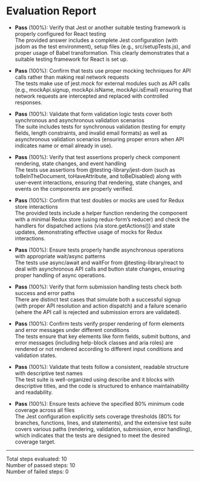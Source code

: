 # Evaluation Report

- **Pass** (100%): Verify that Jest or another suitable testing framework is properly configured for React testing  
  The provided answer includes a complete Jest configuration (with jsdom as the test environment), setup files (e.g., src/setupTests.js), and proper usage of Babel transformation. This clearly demonstrates that a suitable testing framework for React is set up.

- **Pass** (100%): Confirm that tests use proper mocking techniques for API calls rather than making real network requests  
  The tests make use of jest.mock for external modules such as API calls (e.g., mockApi.signup, mockApi.isName, mockApi.isEmail) ensuring that network requests are intercepted and replaced with controlled responses.

- **Pass** (100%): Validate that form validation logic tests cover both synchronous and asynchronous validation scenarios  
  The suite includes tests for synchronous validation (testing for empty fields, length constraints, and invalid email formats) as well as asynchronous validation scenarios (ensuring proper errors when API indicates name or email already in use).

- **Pass** (100%): Verify that test assertions properly check component rendering, state changes, and event handling  
  The tests use assertions from @testing-library/jest-dom (such as toBeInTheDocument, toHaveAttribute, and toBeDisabled) along with user-event interactions, ensuring that rendering, state changes, and events on the components are properly verified.

- **Pass** (100%): Confirm that test doubles or mocks are used for Redux store interactions  
  The provided tests include a helper function rendering the component with a minimal Redux store (using redux-form’s reducer) and check the handlers for dispatched actions (via store.getActions()) and state updates, demonstrating effective usage of mocks for Redux interactions.

- **Pass** (100%): Ensure tests properly handle asynchronous operations with appropriate wait/async patterns  
  The tests use async/await and waitFor from @testing-library/react to deal with asynchronous API calls and button state changes, ensuring proper handling of async operations.

- **Pass** (100%): Verify that form submission handling tests check both success and error paths  
  There are distinct test cases that simulate both a successful signup (with proper API resolution and action dispatch) and a failure scenario (where the API call is rejected and submission errors are validated).

- **Pass** (100%): Confirm tests verify proper rendering of form elements and error messages under different conditions  
  The tests ensure that key elements like form fields, submit buttons, and error messages (including help-block classes and aria roles) are rendered or not rendered according to different input conditions and validation states.

- **Pass** (100%): Validate that tests follow a consistent, readable structure with descriptive test names  
  The test suite is well-organized using describe and it blocks with descriptive titles, and the code is structured to enhance maintainability and readability.

- **Pass** (100%): Ensure tests achieve the specified 80% minimum code coverage across all files  
  The Jest configuration explicitly sets coverage thresholds (80% for branches, functions, lines, and statements), and the extensive test suite covers various paths (rendering, validation, submission, error handling), which indicates that the tests are designed to meet the desired coverage target.

---

Total steps evaluated: 10  
Number of passed steps: 10  
Number of failed steps: 0